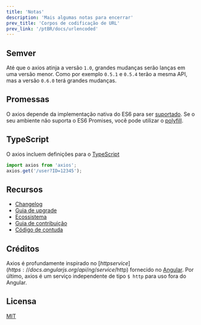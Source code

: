 ```yaml
---
title: 'Notas'
description: 'Mais algumas notas para encerrar'
prev_title: 'Corpos de codificação de URL'
prev_link: '/ptBR/docs/urlencoded'
---
```


## Semver

Até que o axios atinja a versão `1.0`, grandes mudanças serão lanças em uma versão menor. Como por exemplo `0.5.1` e `0.5.4` terão a mesma API, mas a versão `0.6.0` terá grandes mudanças.

## Promessas

O axios depende da implementação nativa do ES6 para ser [suportado](http://caniuse.com/promises).
Se o seu ambiente não suporta o ES6 Promises, você pode utilizar o [polyfill](https://github.com/jakearchibald/es6-promise).

## TypeScript
O axios incluem definições para o [TypeScript](http://typescriptlang.org)
```typescript
import axios from 'axios';
axios.get('/user?ID=12345');
```

## Recursos

* [Changelog](https://github.com/axios/axios/blob/master/CHANGELOG.md)
* [Guia de upgrade](https://github.com/axios/axios/blob/master/UPGRADE_GUIDE.md)
* [Ecossistema](https://github.com/axios/axios/blob/master/ECOSYSTEM.md)
* [Guia de contribuição](https://github.com/axios/axios/blob/master/CONTRIBUTING.md)
* [Código de contuda](https://github.com/axios/axios/blob/master/CODE_OF_CONDUCT.md)

## Créditos

Axios é profundamente inspirado no [$http service](https://docs.angularjs.org/api/ng/service/$http) fornecido no [Angular](https://angularjs.org/). Por último, axios é um serviço independente de tipo `$ http` para uso fora do Angular.

## Licensa

[MIT](https://github.com/axios/axios/blob/master/LICENSE)
